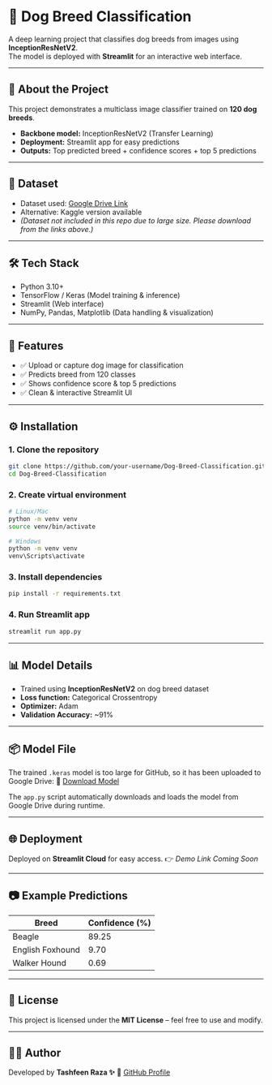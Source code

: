 # 🐶 Dog Breed Classification

A deep learning project that classifies dog breeds from images using **InceptionResNetV2**.  
The model is deployed with **Streamlit** for an interactive web interface.

---

## 📌 About the Project
This project demonstrates a multiclass image classifier trained on **120 dog breeds**.

- **Backbone model:** InceptionResNetV2 (Transfer Learning)  
- **Deployment:** Streamlit app for easy predictions  
- **Outputs:** Top predicted breed + confidence scores + top 5 predictions  

---

## 📂 Dataset
- Dataset used: [Google Drive Link](https://drive.google.com/drive/folders/1z31bsh7gNrUiwameOEWhqtWNZuKEdKQ7)  
- Alternative: Kaggle version available  
- *(Dataset not included in this repo due to large size. Please download from the links above.)*

---

## 🛠️ Tech Stack
- Python 3.10+  
- TensorFlow / Keras (Model training & inference)  
- Streamlit (Web interface)  
- NumPy, Pandas, Matplotlib (Data handling & visualization)  

---

## 🚀 Features
- ✅ Upload or capture dog image for classification  
- ✅ Predicts breed from 120 classes  
- ✅ Shows confidence score & top 5 predictions  
- ✅ Clean & interactive Streamlit UI  

---

## ⚙️ Installation

### 1. Clone the repository
```bash
git clone https://github.com/your-username/Dog-Breed-Classification.git
cd Dog-Breed-Classification
````

### 2. Create virtual environment

```bash
# Linux/Mac
python -m venv venv
source venv/bin/activate

# Windows
python -m venv venv
venv\Scripts\activate
```

### 3. Install dependencies

```bash
pip install -r requirements.txt
```

### 4. Run Streamlit app

```bash
streamlit run app.py
```

---

## 📊 Model Details

* Trained using **InceptionResNetV2** on dog breed dataset
* **Loss function:** Categorical Crossentropy
* **Optimizer:** Adam
* **Validation Accuracy:** \~91%

---

## 📦 Model File

The trained `.keras` model is too large for GitHub, so it has been uploaded to Google Drive:
🔗 [Download Model](https://drive.google.com/file/d/18TWbFawj2xcVtXvoYrWxiskJRr38oOpi/view?usp=drive_link)

The `app.py` script automatically downloads and loads the model from Google Drive during runtime.

---

## 🌐 Deployment

Deployed on **Streamlit Cloud** for easy access.
👉 *Demo Link Coming Soon*

---

## 📷 Example Predictions

| Breed            | Confidence (%) |
| ---------------- | -------------- |
| Beagle           | 89.25          |
| English Foxhound | 9.70           |
| Walker Hound     | 0.69           |

---

## 📜 License

This project is licensed under the **MIT License** – feel free to use and modify.

---

## 👨‍💻 Author

Developed by **Tashfeen Raza ✨**
🔗 [GitHub Profile](https://github.com/tashfeenraza297)

```

